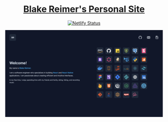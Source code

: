 <h1 align="center">
  <a href="https://blakereimer.com" target="_blank">
    Blake Reimer's Personal Site
  </a>
</h1>
<p align="center">
  <a href="https://app.netlify.com/sites/lovely-jalebi-508cca/deploys" target="_blank">
    <img src="https://api.netlify.com/api/v1/badges/1963b488-7b78-48c9-9e2d-6fb5e47ab3af/deploy-status" alt="Netlify Status" />
  </a>
</p>

![demo](https://raw.githubusercontent.com/ApolloEagle/personal-site/main/src/assets/demo.png)

